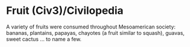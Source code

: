 # Fruit (Civ3)/Civilopedia

A variety of fruits were consumed throughout Mesoamerican society: bananas, plantains, papayas, chayotes (a fruit similar to squash), guavas, sweet cactus ... to name a few.